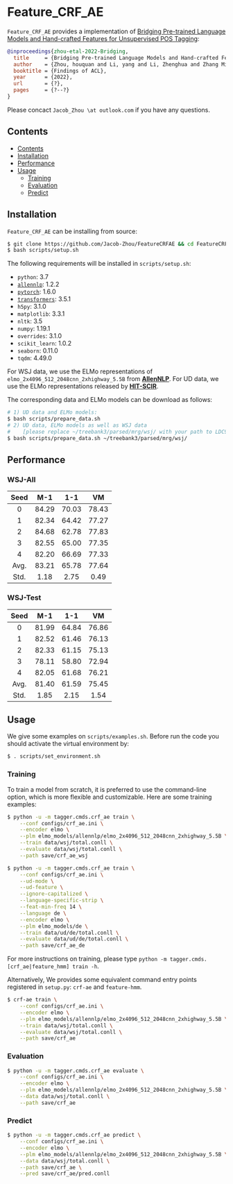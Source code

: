 # Feature_CRF_AE

`Feature_CRF_AE` provides a implementation of [Bridging Pre-trained Language Models and Hand-crafted Features for Unsupervised POS Tagging](https://arxiv.org/abs/2203.10315):

```bib
@inproceedings{zhou-etal-2022-Bridging,
  title     = {Bridging Pre-trained Language Models and Hand-crafted Features for Unsupervised POS Tagging},
  author    = {Zhou, houquan and Li, yang and Li, Zhenghua and Zhang Min},
  booktitle = {Findings of ACL},
  year      = {2022},
  url       = {?},
  pages     = {?--?}
}
```

Please concact `Jacob_Zhou \at outlook.com` if you have any questions.

## Contents

* [Contents](#contents)
* [Installation](#installation)
* [Performance](#performance)
* [Usage](#usage)
  * [Training](#training)
  * [Evaluation](#evaluation)
  * [Predict](#predict)

## Installation

`Feature_CRF_AE` can be installing from source:
```sh
$ git clone https://github.com/Jacob-Zhou/FeatureCRFAE && cd FeatureCRFAE
$ bash scripts/setup.sh
```

The following requirements will be installed in `scripts/setup.sh`:
* `python`: 3.7
* [`allennlp`](https://github.com/allenai/allennlp): 1.2.2
* [`pytorch`](https://github.com/pytorch/pytorch): 1.6.0
* [`transformers`](https://github.com/huggingface/transformers): 3.5.1
* `h5py`: 3.1.0
* `matplotlib`: 3.3.1
* `nltk`: 3.5
* `numpy`: 1.19.1
* `overrides`: 3.1.0
* `scikit_learn`: 1.0.2
* `seaborn`: 0.11.0
* `tqdm`: 4.49.0

For WSJ data, we use the ELMo representations of `elmo_2x4096_512_2048cnn_2xhighway_5.5B` from [**AllenNLP**](https://allenai.org/allennlp/software/elmo).
For UD data, we use the ELMo representations released by [**HIT-SCIR**](https://github.com/HIT-SCIR/ELMoForManyLangs).

The corresponding data and ELMo models can be download as follows:
```sh
# 1) UD data and ELMo models:
$ bash scripts/prepare_data.sh
# 2) UD data, ELMo models as well as WSJ data 
#    [please replace ~/treebank3/parsed/mrg/wsj/ with your path to LDC99T42]
$ bash scripts/prepare_data.sh ~/treebank3/parsed/mrg/wsj/
```

## Performance

### WSJ-All

|  Seed  |  M-1  |  1-1  |  VM   |
| :----: | :---: | :---: | :---: |
| 0      | 84.29 | 70.03 | 78.43 |
| 1      | 82.34 | 64.42 | 77.27 |
| 2      | 84.68 | 62.78 | 77.83 |
| 3      | 82.55 | 65.00 | 77.35 |
| 4      | 82.20 | 66.69 | 77.33 |
| Avg.   | 83.21 | 65.78 | 77.64 |
| Std.   | 1.18  | 2.75  | 0.49  |

### WSJ-Test

|  Seed  |  M-1  |  1-1  |  VM   |
| :----: | :---: | :---: | :---: |
| 0      | 81.99 | 64.84 | 76.86 |
| 1      | 82.52 | 61.46 | 76.13 |
| 2      | 82.33 | 61.15 | 75.13 |
| 3      | 78.11 | 58.80 | 72.94 |
| 4      | 82.05 | 61.68 | 76.21 |
| Avg.   | 81.40 | 61.59 | 75.45 |
| Std.   | 1.85  | 2.15  | 1.54  |

## Usage

We give some examples on `scripts/examples.sh`.
Before run the code you should activate the virtual environment by:
```sh
$ . scripts/set_environment.sh
```

### Training

To train a model from scratch, it is preferred to use the command-line option, which is more flexible and customizable.
Here are some training examples:
```sh
$ python -u -m tagger.cmds.crf_ae train \
    --conf configs/crf_ae.ini \
    --encoder elmo \
    --plm elmo_models/allennlp/elmo_2x4096_512_2048cnn_2xhighway_5.5B \
    --train data/wsj/total.conll \
    --evaluate data/wsj/total.conll \
    --path save/crf_ae_wsj
```

```sh
$ python -u -m tagger.cmds.crf_ae train \
    --conf configs/crf_ae.ini \
    --ud-mode \
    --ud-feature \
    --ignore-capitalized \
    --language-specific-strip \
    --feat-min-freq 14 \
    --language de \
    --encoder elmo \
    --plm elmo_models/de \
    --train data/ud/de/total.conll \
    --evaluate data/ud/de/total.conll \
    --path save/crf_ae_de
```

For more instructions on training, please type `python -m tagger.cmds.[crf_ae|feature_hmm] train -h`.

Alternatively, We provides some equivalent command entry points registered in `setup.py`:
`crf-ae` and `feature-hmm`.
```sh
$ crf-ae train \
    --conf configs/crf_ae.ini \
    --encoder elmo \
    --plm elmo_models/allennlp/elmo_2x4096_512_2048cnn_2xhighway_5.5B \
    --train data/wsj/total.conll \
    --evaluate data/wsj/total.conll \
    --path save/crf_ae
```

### Evaluation

```sh
$ python -u -m tagger.cmds.crf_ae evaluate \
    --conf configs/crf_ae.ini \
    --encoder elmo \
    --plm elmo_models/allennlp/elmo_2x4096_512_2048cnn_2xhighway_5.5B \
    --data data/wsj/total.conll \
    --path save/crf_ae
```

### Predict

```sh
$ python -u -m tagger.cmds.crf_ae predict \
    --conf configs/crf_ae.ini \
    --encoder elmo \
    --plm elmo_models/allennlp/elmo_2x4096_512_2048cnn_2xhighway_5.5B \
    --data data/wsj/total.conll \
    --path save/crf_ae \
    --pred save/crf_ae/pred.conll
```
